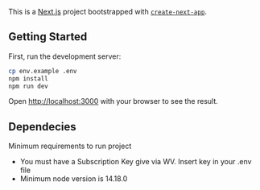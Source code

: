 This is a [Next.js](https://nextjs.org/) project bootstrapped with [`create-next-app`](https://github.com/vercel/next.js/tree/canary/packages/create-next-app).

## Getting Started

First, run the development server:

```bash
cp env.example .env
npm install
npm run dev
```

Open [http://localhost:3000](http://localhost:3000) with your browser to see the result.

## Dependecies

Minimum requirements to run project

- You must have a Subscription Key give via WV. Insert key in your .env file
- Minimum node version is 14.18.0
